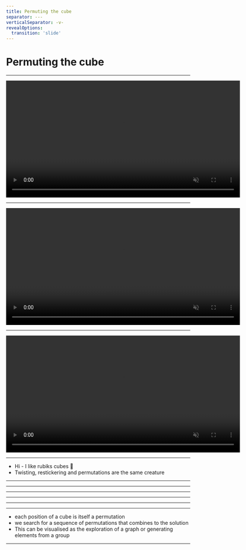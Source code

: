 ```yaml
---
title: Permuting the cube
separator: ---
verticalSeparator: -v-
revealOptions:
  transition: 'slide'
---
```


# Permuting the cube

---

<video autoplay="true" loop="true" muted="true" width="640">
   <source src="rendered/2020-05-23.superflip.mp4" type="video/mp4">
   Your browser does not support the video tag.
</video>

---

<video autoplay="true" loop="true" muted="true" width="640">
   <source src="rendered/2020-05-26.enthusiasticon.27.mp4" type="video/mp4">
   Your browser does not support the video tag.
</video>

---

<video autoplay="true" loop="true" muted="true" width="640">
   <source src="rendered/2020-05-25.chaotikum.mp4" type="video/mp4">
   Your browser does not support the video tag.
</video>

---

<!-- 1 min: Opening -->

* Hi - I like rubiks cubes 👋
* Twisting, restickering and permutations are the same creature

---

<!-- 1 min: what is a permutation -->

---

<!-- 1 min: permutations expose a dualism of data and function -->

---

<!-- 1 min: we can combine permutations to get new ones -->

---

<!-- 1 min: we can build rotations to orient the cube -->

---

<!-- 2 min: we can bootstrap lots of permutations from only a handful -->

---

<!-- 2 min: solving a rubiks cube -->
* each position of a cube is itself a permutation
* we search for a sequence of permutations that combines to the solution
* This can be visualised as the exploration of a graph or generating elements from a group

---

<!-- 1 min: search space is large, but we can build partial solutions -->
